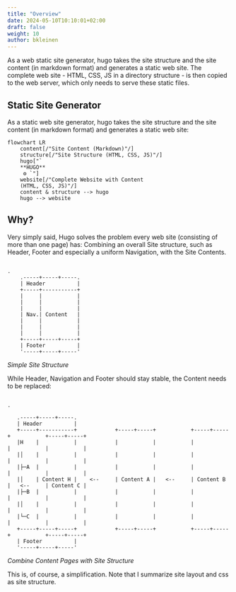 ```yaml
---
title: "Overview"
date: 2024-05-10T10:10:01+02:00
draft: false
weight: 10
author: bkleinen
---
```



As a web static site generator, hugo takes the site structure and the site content (in markdown format) and
generates a static web site. The complete web site - HTML, CSS, JS in a directory structure - is then copied to the web server, which only needs to serve these static files.
<!--more-->

## Static Site Generator

As a static web site generator, hugo takes the site structure and the site content (in markdown format) and
generates a static web site:

```mermaid
flowchart LR
    content[/"Site Content (Markdown)"/]
    structure[/"Site Structure (HTML, CSS, JS)"/]
    hugo["`
    **HUGO**
     ⚙️ `"]
    website[/"Complete Website with Content 
    (HTML, CSS, JS)"/]
    content & structure --> hugo
    hugo --> website
```


## Why?

Very simply said, Hugo solves the problem every web site (consisting of more than one page) has: 
Combining an overall Site structure, such as Header, Footer and especially a uniform Navigation,
with the Site Contents.

```goat
                                                                                                .
    .-----+-----+-----.                  
    | Header          |
    +-----+-----------+ 
    |     |           | 
    |     |           | 
    |     |           | 
    | Nav.| Content   | 
    |     |           | 
    |     |           | 
    |     |           | 
    +-----+-----+-----+ 
    | Footer          |
    '-----+-----+-----'

```
*Simple Site Structure*

While Header, Navigation and Footer should stay stable, the Content needs to be replaced:
```goat
                                                                                                .

   .-----+-----+-----.
   | Header          |
   +-----+-----------+            +-----+-----+           +-----+-----+           +-----+-----+
   |H    |           |            |           |           |           |           |           |
   |│    |           |            |           |           |           |           |           |
   |├─A  |           |            |           |           |           |           |           |
   |│    | Content H |    <--     | Content A |   <--     | Content B |   <--     | Content C |
   |├─B  |           |            |           |           |           |           |           |
   |│    |           |            |           |           |           |           |           |
   |└─C  |           |            |           |           |           |           |           |
   +-----+-----+-----+            +-----+-----+           +-----+-----+           +-----+-----+
   | Footer          |
   '-----+-----+-----'
```
*Combine Content Pages with Site Structure*

This is, of course, a simplification. Note that I summarize site layout and css as site structure.

